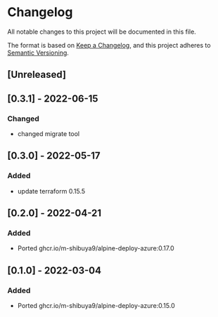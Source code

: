# Changelog

All notable changes to this project will be documented in this file.

The format is based on [Keep a Changelog](https://keepachangelog.com/en/1.0.0/),
and this project adheres to [Semantic Versioning](https://semver.org/spec/v2.0.0.html).

## [Unreleased]

## [0.3.1] - 2022-06-15

### Changed

- changed migrate tool

## [0.3.0] - 2022-05-17

### Added

- update terraform 0.15.5

## [0.2.0] - 2022-04-21

### Added

- Ported ghcr.io/m-shibuya9/alpine-deploy-azure:0.17.0

## [0.1.0] - 2022-03-04

### Added

- Ported ghcr.io/m-shibuya9/alpine-deploy-azure:0.15.0
